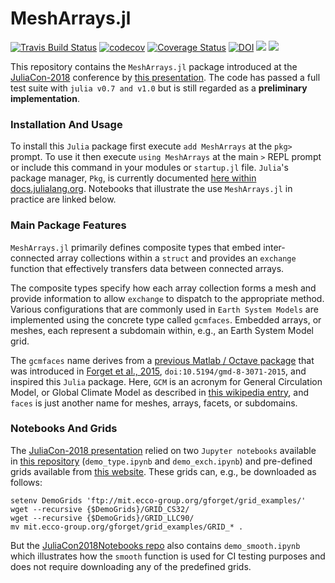 # MeshArrays.jl


[![Travis Build Status](https://travis-ci.org/gaelforget/MeshArrays.jl.svg?branch=master)](https://travis-ci.org/gaelforget/MeshArrays.jl)
[![codecov](https://codecov.io/gh/gaelforget/GCMFaces.jl/branch/master/graph/badge.svg)](https://codecov.io/gh/gaelforget/GCMFaces.jl)
[![Coverage Status](https://coveralls.io/repos/github/gaelforget/GCMFaces_jl/badge.svg?branch=master)](https://coveralls.io/github/gaelforget/GCMFaces_jl?branch=master)
[![DOI](https://zenodo.org/badge/143987632.svg)](https://zenodo.org/badge/latestdoi/143987632)
[![](https://img.shields.io/badge/docs-stable-blue.svg)](https://gaelforget.github.io/MeshArrays.jl/stable)
[![](https://img.shields.io/badge/docs-dev-blue.svg)](https://gaelforget.github.io/MeshArrays.jl/dev)

This repository contains the `MeshArrays.jl` package introduced at the [JuliaCon-2018](http://juliacon.org/2018/) conference by [this presentation](https://youtu.be/RDxAy_zSUvg). The code has passed a full test suite with `julia v0.7 and v1.0` but is still regarded as a **preliminary implementation**.

### Installation And Usage

To install this `Julia` package first execute `add MeshArrays` at the `pkg>` prompt. To use it then execute `using MeshArrays` at the main `>` REPL prompt or include this command in your modules or `startup.jl` file. `Julia`'s package manager, `Pkg`, is currently documented [here within docs.julialang.org](https://docs.julialang.org/en/stable/stdlib/Pkg/). Notebooks that illustrate the use `MeshArrays.jl` in practice are linked below.

### Main Package Features

`MeshArrays.jl` primarily defines composite types that embed inter-connected array collections within a `struct` and provides an `exchange` function that effectively transfers data between connected arrays.

The composite types specify how each array collection forms a mesh and provide information to allow `exchange` to dispatch to the appropriate method. Various configurations that are commonly used in `Earth System Models` are implemented using the concrete type called `gcmfaces`. Embedded arrays, or meshes, each represent a subdomain within, e.g., an Earth System Model grid.

The `gcmfaces` name derives from a [previous Matlab / Octave package](https://gcmfaces.readthedocs.io/en/latest/) that was introduced in [Forget et al., 2015](http://www.geosci-model-dev.net/8/3071/2015/), `doi:10.5194/gmd-8-3071-2015`, and inspired this `Julia` package. Here, `GCM` is an acronym for General Circulation Model, or Global Climate Model as described in [this wikipedia entry](https://en.wikipedia.org/wiki/General_circulation_model), and `faces` is just another name for meshes, arrays, facets, or subdomains.


### Notebooks And Grids

The [JuliaCon-2018 presentation](https://youtu.be/RDxAy_zSUvg) relied on two `Jupyter notebooks` available in [this repository](https://github.com/gaelforget/JuliaCon2018Notebooks.git) (`demo_type.ipynb` and `demo_exch.ipynb`) and pre-defined grids available from [this website](http://mit.ecco-group.org/opendap/gforget/grid_examples/contents.html). These grids can, e.g., be downloaded as follows:

```
setenv DemoGrids 'ftp://mit.ecco-group.org/gforget/grid_examples/'
wget --recursive {$DemoGrids}/GRID_CS32/
wget --recursive {$DemoGrids}/GRID_LLC90/
mv mit.ecco-group.org/gforget/grid_examples/GRID_* .
```

But the [JuliaCon2018Notebooks repo](https://github.com/gaelforget/JuliaCon2018Notebooks.git) also contains `demo_smooth.ipynb` which illustrates how the `smooth` function is used for CI testing purposes and does not require downloading any of the predefined grids.
